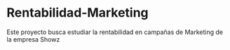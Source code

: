 # Rentabilidad-Marketing
Este proyecto busca estudiar la rentabilidad en campañas de Marketing de la empresa Showz
